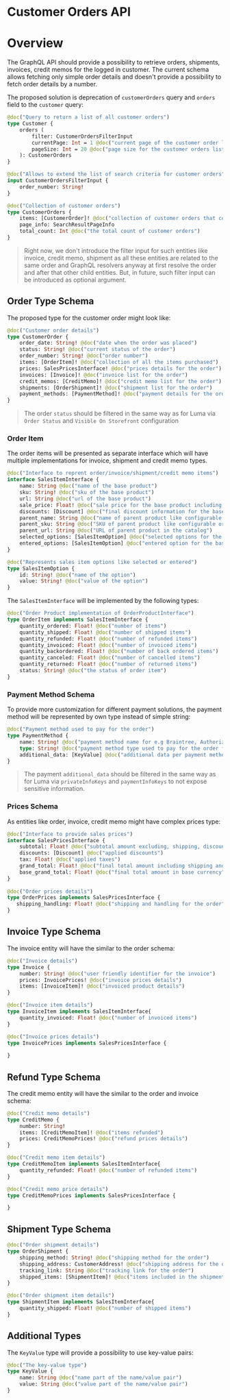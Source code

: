# Customer Orders API

# Overview

The GraphQL API should provide a possibility to retrieve orders, shipments, invoices, credit memos for the logged in customer. The current schema allows fetching only simple order details and doesn't provide a possibility to fetch order details by a number.

The proposed solution is deprecation of `customerOrders` query and `orders` field to the `customer` query:

```graphql
@doc("Query to return a list of all customer orders")
type Customer {
    orders (
        filter: CustomerOrdersFilterInput
        currentPage: Int = 1 @doc("current page of the customer order list. default is 1")
        pageSize: Int = 20 @doc("page size for the customer orders list. default is 20")
    ): CustomerOrders
}

@doc("Allows to extend the list of search criteria for customer orders")
input CustomerOrdersFilterInput {
    order_number: String!
}

@doc("Collection of customer orders")
type CustomerOrders {
    items: [CustomerOrder]! @doc("collection of customer orders that contains individual order details.")
    page_info: SearchResultPageInfo
    total_count: Int @doc("the total count of customer orders")
}
```

> Right now, we don't introduce the filter input for such entities like invoice, credit memo, shipment as all these entities are related to the same order and GraphQL resolvers anyway at first resolve the order and after that other child entities. But, in future, such filter input can be introduced as optional argument.

## Order Type Schema

The proposed type for the customer order might look like:

```graphql
@doc("Customer order details")
type CustomerOrder {
    order_date: String! @doc("date when the order was placed")
    status: String! @doc("current status of the order")
    order_number: String! @doc("order number")
    items: [OrderItem]! @doc("collection of all the items purchased")
    prices: SalesPricesInterface! @doc("prices details for the order")
    invoices: [Invoice]! @doc("invoice list for the order")
    credit_memos: [CreditMemo]! @doc("credit memo list for the order")
    shipments: [OrderShipment]! @doc("shipment list for the order")
    payment_methods: [PaymentMethod]! @doc("payment details for the order")
}
```

> The order `status` should be filtered in the same way as for Luma via `Order Status` and `Visible On Storefront` configuration 

### Order Item

The order items will be presented as separate interface which will have multiple implementations for invoice, shipment and credit memo types.

```graphql
@doc("Interface to reprent order/invoice/shipment/credit memo items")
interface SalesItemInterface {
    name: String @doc("name of the base product")
    sku: String! @doc("sku of the base product")
    url: String @doc("url of the base product")
    sale_price: Float! @doc("sale price for the base product including selected options")
    discounts: [Discount] @doc("final discount information for the base product including discounts on options")
    parent_name: String @doc("name of parent product like configurable or bundle")
    parent_sku: String @doc("SKU of parent product like configurable or bundle")
    parent_url: String @doc("URL of parent product in the catalog")
    selected_options: [SalesItemOption] @doc("selected options for the base product. for e.g color, size etc.")
    entered_options: [SalesItemOption] @doc("entered option for the base product. for e.g logo image etc.")
}

@doc("Represents sales item options like selected or entered")
type SalesItemOption {
    id: String! @doc("name of the option")
    value: String! @doc("value of the option")
}
```

The `SalesItemInterface` will be implemented by the following types:

```graphql
@doc("Order Product implementation of OrderProductInterface")
type OrderItem implements SalesItemInterface {
    quantity_ordered: Float! @doc("number of items")
    quantity_shipped: Float! @doc("number of shipped items")
    quantity_refunded: Float! @doc("number of refunded items")
    quantity_invoiced: Float! @doc("number of invoiced items")
    quantity_backordered: Float! @doc("number of back ordered items")
    quantity_canceled: Float! @doc("number of cancelled items")
    quantity_returned: Float! @doc("number of returned items")
    status: String! @doc("the status of order item")
}
```

### Payment Method Schema

To provide more customization for different payment solutions, the payment method will be represented by own type instead of simple string:

```graphql
@doc("Payment method used to pay for the order")
type PaymentMethod {
    name: String! @doc("payment method name for e.g Braintree, Authorize etc.")
    type: String! @doc("payment method type used to pay for the order for e.g Credit Card, PayPal etc.")
    additional_data: [KeyValue] @doc("additional data per payment method type")
}
```

> The payment `additional_data` should be filtered in the same way as for Luma via `privateInfoKeys` and `paymentInfoKeys` to not expose sensitive information.

### Prices Schema

As entities like order, invoice, credit memo might have complex prices type:

```graphql
@doc("Interface to provide sales prices")
interface SalesPricesInterface {
    subtotal: Float! @doc("subtotal amount excluding, shipping, discounts and tax")
    discounts: [Discount] @doc("applied discounts")
    tax: Float! @doc("applied taxes")
    grand_total: Float! @doc("final total amount including shipping and taxes")
    base_grand_total: Float! @doc("final total amount in base currency")
}
​
@doc("Order prices details")
type OrderPrices implements SalesPricesInterface {
​   shipping_handling: Float! @doc("shipping and handling for the order")
}
```

## Invoice Type Schema

The invoice entity will have the similar to the order schema:

```graphql
@doc("Invoice details")
type Invoice {
    number: String! @doc("user friendly identifier for the invoice")
    prices: InvoicePrices! @doc("invoice prices details")
    items: [InvoiceItem]! @doc("invoiced product details")
}

@doc("Invoice item details")
type InvoiceItem implements SalesItemInterface{
    quantity_invoiced: Float! @doc("number of invoiced items")
}

@doc("Invoice prices details")
type InvoicePrices implements SalesPricesInterface {
  
}
```

## Refund Type Schema

The credit memo entity will have the similar to the order and invoice schema:

```graphql
@doc("Credit memo details")
type CreditMemo {
    number: String!
    items: [CreditMemoItem]! @doc("items refunded")
    prices: CreditMemoPrices! @doc("refund prices details")
}

@doc("Credit memo item details")
type CreditMemoItem implements SalesItemInterface{
    quantity_refunded: Float! @doc("number of refunded items")
}

@doc("Credit memo price details")
type CreditMemoPrices implements SalesPricesInterface {

}
```

## Shipment Type Schema

```graphql
@doc("Order shipment details")
type OrderShipment {
    shipping_method: String! @doc("shipping method for the order")
    shipping_address: CustomerAddress! @doc("shipping address for the order")
    tracking_link: String @doc("tracking link for the order")
    shipped_items: [ShipmentItem]! @doc("items included in the shipment")
}

@doc("Order shipment item details")
type ShipmentItem implements SalesItemInterface{
    quantity_shipped: Float! @doc("number of shipped items")
}

```

## Additional Types

The `KeyValue` type will provide a possibility to use key-value pairs:

```graphql
@doc("The key-value type")
type KeyValue {
    name: String @doc("name part of the name/value pair")
    value: String @doc("value part of the name/value pair")
}
```